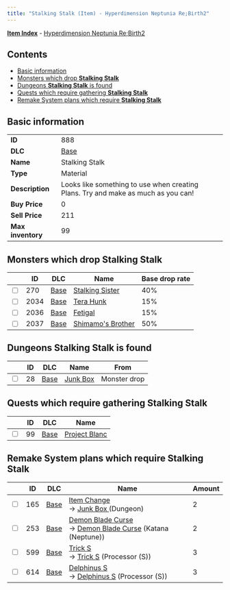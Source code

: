 ```yaml
---
title: "Stalking Stalk (Item) - Hyperdimension Neptunia Re;Birth2"
---
```


[**Item Index**](/neptunia/rb2/item/index.html) - [Hyperdimension Neptunia Re;Birth2](/neptunia/rb2)

## Contents

- [Basic information](#basic-information)
- [Monsters which drop **Stalking Stalk**](#monsters-which-drop-stalking-stalk)
- [Dungeons **Stalking Stalk** is found](#dungeons-stalking-stalk-is-found)
- [Quests which require gathering **Stalking Stalk**](#quests-which-require-gathering-stalking-stalk)
- [Remake System plans which require **Stalking Stalk**](#remake-system-plans-which-require-stalking-stalk)

## Basic information

|   |   |
| -- | -- |
| **ID** | 888 |
| **DLC** | [Base](/neptunia/rb2/dlc/0-base.html) |
| **Name** | Stalking Stalk |
| **Type** | Material |
| **Description** | Looks like something to use when creating Plans. Try and make as much as you can! |
| **Buy Price** | 0 |
| **Sell Price** | 211 |
| **Max inventory** | 99 |

## Monsters which drop **Stalking Stalk**

|    | ID | DLC | Name | Base drop rate |
| -- | -- | --- | ---- | -------------- |
| <input type="checkbox" id="rb2-monster-0-270" class="trackbox" /> | 270 | [Base](/neptunia/rb2/dlc/0-base.html) | [Stalking Sister](/neptunia/rb2/monster/0-270-stalking-sister.html) | 40% |
| <input type="checkbox" id="rb2-monster-0-2034" class="trackbox" /> | 2034 | [Base](/neptunia/rb2/dlc/0-base.html) | [Tera Hunk](/neptunia/rb2/monster/0-2034-tera-hunk.html) | 15% |
| <input type="checkbox" id="rb2-monster-0-2036" class="trackbox" /> | 2036 | [Base](/neptunia/rb2/dlc/0-base.html) | [Fetigal](/neptunia/rb2/monster/0-2036-fetigal.html) | 15% |
| <input type="checkbox" id="rb2-monster-0-2037" class="trackbox" /> | 2037 | [Base](/neptunia/rb2/dlc/0-base.html) | [Shimamo's Brother](/neptunia/rb2/monster/0-2037-shimamos-brother.html) | 50% |

## Dungeons **Stalking Stalk** is found

|    | ID | DLC | Name | From |
| -- | -- | --- | ---- | ---- |
| <input type="checkbox" id="rb2-dungeon-0-28" class="trackbox" /> | 28 | [Base](/neptunia/rb2/dlc/0-base.html) | [Junk Box ](/neptunia/rb2/dungeon/0-28-junk-box.html) | Monster drop |

## Quests which require gathering **Stalking Stalk**

|    | ID | DLC | Name |
| -- | -- | --- | ---- |
| <input type="checkbox" id="rb2-quest-0-99" class="trackbox" /> | 99 | [Base](/neptunia/rb2/dlc/0-base.html) | [Project Blanc](/neptunia/rb2/quest/0-99-project-blanc.html) |

## Remake System plans which require **Stalking Stalk**

|    | ID | DLC | Name | Amount |
| -- | -- | --- | ---- | ------ |
| <input type="checkbox" id="rb2-remake-0-165" class="trackbox" /> | 165 | [Base](/neptunia/rb2/dlc/0-base.html) | [Item Change](/neptunia/rb2/remake/0-165-item-change.html)<br />→ [Junk Box ](/neptunia/rb2/dungeon/0-28-junk-box.html) (Dungeon) | 2 |
| <input type="checkbox" id="rb2-remake-0-253" class="trackbox" /> | 253 | [Base](/neptunia/rb2/dlc/0-base.html) | [Demon Blade Curse](/neptunia/rb2/remake/0-253-demon-blade-curse.html)<br />→ [Demon Blade Curse](/neptunia/rb2/item/0-1190-demon-blade-curse.html) (Katana (Neptune)) | 2 |
| <input type="checkbox" id="rb2-remake-0-599" class="trackbox" /> | 599 | [Base](/neptunia/rb2/dlc/0-base.html) | [Trick S](/neptunia/rb2/remake/0-599-trick-s.html)<br />→ [Trick S](/neptunia/rb2/item/0-3386-trick-s.html) (Processor (S)) | 3 |
| <input type="checkbox" id="rb2-remake-0-614" class="trackbox" /> | 614 | [Base](/neptunia/rb2/dlc/0-base.html) | [Delphinus S](/neptunia/rb2/remake/0-614-delphinus-s.html)<br />→ [Delphinus S](/neptunia/rb2/item/0-3421-delphinus-s.html) (Processor (S)) | 3 |